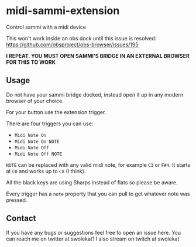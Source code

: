 # midi-sammi-extension
Control sammi with a midi device

This won't work inside an obs dock until this issue is resolved: https://github.com/obsproject/obs-browser/issues/195

**I REPEAT. YOU MUST OPEN SAMMI'S BRIDGE IN AN EXTERNAL BROWSER FOR THIS TO WORK**

## Usage

Do not have your sammi bridge docked, instead open it up in any modern browser of your choice.

For your button use the extension trigger.

There are four triggers you can use:
* `Midi Note On`
* `Midi Note On NOTE`
* `Midi Note Off`
* `Midi Note Off NOTE`

`NOTE` can be replaced with any valid midi note, for example `C3` or `F#4`. It starts at `C0` and works up to `C8` (I think). 

All the black keys are using Sharps instead of flats so please be aware.

Every trigger has a `note` property that you can pull to get whatever note was pressed. 

## Contact

If you have any bugs or suggestions feel free to open an issue here. You can reach me on twitter at swolekat1 I also stream on twitch at swolekat


